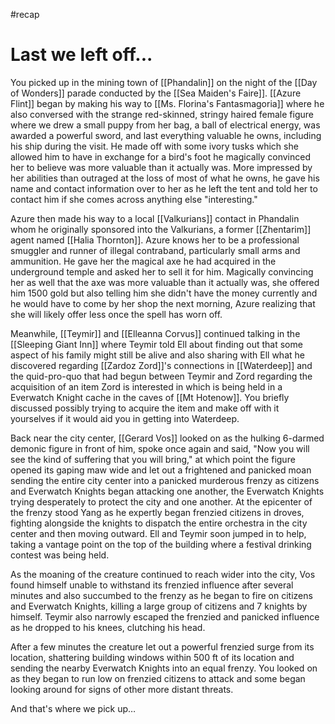 #recap 
# Last we left off...
You picked up in the mining town of [[Phandalin]] on the night of the [[Day of Wonders]] parade conducted by the [[Sea Maiden's Faire]]. [[Azure Flint]] began by making his way to [[Ms. Florina's Fantasmagoria]] where he also conversed with the strange red-skinned, stringy haired female figure where we drew a small puppy from her bag, a ball of electrical energy, was awarded a powerful sword, and last everything valuable he owns, including his ship during the visit. He made off with some ivory tusks which she allowed him to have in exchange for a bird's foot he magically convinced her to believe was more valuable than it actually was. More impressed by her abilities than outraged at the loss of most of what he owns, he gave his name and contact information over to her as he left the tent and told her to contact him if she comes across anything else "interesting."

Azure then made his way to a local [[Valkurians]] contact in Phandalin whom he originally sponsored into the Valkurians, a former [[Zhentarim]] agent named [[Halia Thornton]]. Azure knows her to be a professional smuggler and runner of illegal contraband, particularly small arms and ammunition. He gave her the magical axe he had acquired in the underground temple and asked her to sell it for him. Magically convincing her as well that the axe was more valuable than it actually was, she offered him 1500 gold but also telling him she didn't have the money currently and he would have to come by her shop the next morning, Azure realizing that she will likely offer less once the spell has worn off.

Meanwhile, [[Teymir]] and [[Elleanna Corvus]] continued talking in the [[Sleeping Giant Inn]] where Teymir told Ell about finding out that some aspect of his family might still be alive and also sharing with Ell what he discovered regarding [[Zardoz Zord]]'s connections in [[Waterdeep]] and the quid-pro-quo that had begun between Teymir and Zord regarding the acquisition of an item Zord is interested in which is being held in a Everwatch Knight cache in the caves of [[Mt Hotenow]]. You briefly discussed possibly trying to acquire the item and make off with it yourselves if it would aid you in getting into Waterdeep.

Back near the city center, [[Gerard Vos]] looked on as the hulking 6-darmed demonic figure in front of him, spoke once again and said, "Now you will see the kind of suffering that you will bring," at which point the figure opened its gaping maw wide and let out a frightened and panicked moan sending the entire city center into a panicked murderous frenzy as citizens and Everwatch Knights began attacking one another, the Everwatch Knights trying desperately to protect the city and one another. At the epicenter of the frenzy stood Yang as he expertly began frenzied citizens in droves, fighting alongside the knights to dispatch the entire orchestra in the city center and then moving outward. Ell and Teymir soon jumped in to help, taking a vantage point on the top of the building where a festival drinking contest was being held.

As the moaning of the creature continued to reach wider into the city, Vos found himself unable to withstand its frenzied influence after several minutes and also succumbed to the frenzy as he began to fire on citizens and Everwatch Knights, killing a large group of citizens and 7 knights by himself. Teymir also narrowly escaped the frenzied and panicked influence as he dropped to his knees, clutching his head.

After a few minutes the creature let out a powerful frenzied surge from its location, shattering building windows within 500 ft of its location and sending the nearby Everwatch Knights into an equal frenzy. You looked on as they began to run low on frenzied citizens to attack and some began looking around for signs of other more distant threats.

And that's where we pick up…
